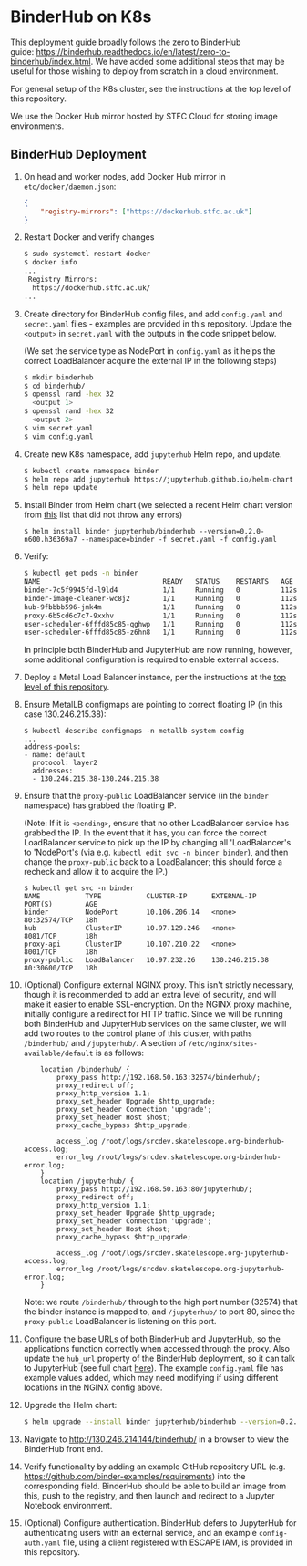 # BinderHub on K8s

This deployment guide broadly follows the zero to BinderHub guide: https://binderhub.readthedocs.io/en/latest/zero-to-binderhub/index.html. We have added some additional steps that may be useful for those wishing to deploy from scratch in a cloud environment.

For general setup of the K8s cluster, see the instructions at the top level of this repository.

We use the Docker Hub mirror hosted by STFC Cloud for storing image environments.

## BinderHub Deployment

1. On head and worker nodes, add Docker Hub mirror in `etc/docker/daemon.json`:
    ```json
    {
        "registry-mirrors": ["https://dockerhub.stfc.ac.uk"]
    }
    ```

2. Restart Docker and verify changes
    ```bash
    $ sudo systemctl restart docker
    $ docker info
    ...
     Registry Mirrors:
      https://dockerhub.stfc.ac.uk/
    ...
    ```

3. Create directory for BinderHub config files, and add `config.yaml` and `secret.yaml` files - examples are provided in this repository. Update the `<output>` in `secret.yaml` with the outputs in the code snippet below.

    (We set the service type as NodePort in `config.yaml` as it helps the correct LoadBalancer acquire the external IP in the following steps)

    ```bash
    $ mkdir binderhub
    $ cd binderhub/
    $ openssl rand -hex 32
      <output 1>
    $ openssl rand -hex 32
      <output 2>
    $ vim secret.yaml
    $ vim config.yaml
    ```

4. Create new K8s namespace, add `jupyterhub` Helm repo, and update.
    
    ```bash
    $ kubectl create namespace binder
    $ helm repo add jupyterhub https://jupyterhub.github.io/helm-chart
    $ helm repo update
    ```

5. Install Binder from Helm chart (we selected a recent Helm chart version from [this](https://jupyterhub.github.io/helm-chart/#development-releases-binderhub) list that did not throw any errors)

    ```
    $ helm install binder jupyterhub/binderhub --version=0.2.0-n600.h36369a7 --namespace=binder -f secret.yaml -f config.yaml
    ```

6. Verify:

    ```bash
    $ kubectl get pods -n binder
    NAME                              READY   STATUS    RESTARTS   AGE
    binder-7c5f9945fd-l9ld4           1/1     Running   0          112s
    binder-image-cleaner-wc8j2        1/1     Running   0          112s
    hub-9fbbbb596-jmk4m               1/1     Running   0          112s
    proxy-6b5cd6c7c7-9xxhv            1/1     Running   0          112s
    user-scheduler-6fffd85c85-qghwp   1/1     Running   0          112s
    user-scheduler-6fffd85c85-z6hn8   1/1     Running   0          112s
    ```

    In principle both BinderHub and JupyterHub are now running, however, some additional configuration is required to enable external access.

7. Deploy a Metal Load Balancer instance, per the instructions at the [top level of this repository](https://github.com/rohinijoshi06/jupyterhub-on-k8s#load-balancer-for-bare-metal-cluster).

8. Ensure MetalLB configmaps are pointing to correct floating IP (in this case 130.246.215.38):

    ```
    $ kubectl describe configmaps -n metallb-system config
    ...
    address-pools:
    - name: default
      protocol: layer2
      addresses:
      - 130.246.215.38-130.246.215.38
    ```

9. Ensure that the `proxy-public` LoadBalancer service (in the `binder` namespace) has grabbed the floating IP.

    (Note: If it is `<pending>`, ensure that no other LoadBalancer service has grabbed the IP. In the event that it has, you can force the correct LoadBalancer service to pick up the IP by changing all 'LoadBalancer's to 'NodePort's (via e.g. `kubectl edit svc -n binder binder`), and then change the `proxy-public` back to a LoadBalancer; this should force a recheck and allow it to acquire the IP.)

    ```
    $ kubectl get svc -n binder 
    NAME           TYPE           CLUSTER-IP      EXTERNAL-IP      PORT(S)        AGE
    binder         NodePort       10.106.206.14   <none>           80:32574/TCP   18h
    hub            ClusterIP      10.97.129.246   <none>           8081/TCP       18h
    proxy-api      ClusterIP      10.107.210.22   <none>           8001/TCP       18h
    proxy-public   LoadBalancer   10.97.232.26    130.246.215.38   80:30600/TCP   18h
    ```

10. (Optional) Configure external NGINX proxy. This isn't strictly necessary, though it is recommended to add an extra level of security, and will make it easier to enable SSL-encryption. On the NGINX proxy machine, initially configure a redirect for HTTP traffic. Since we will be running both BinderHub and JupyterHub services on the same cluster, we will add two routes to the control plane of this cluster, with paths `/binderhub/` and `/jupyterhub/`. A section of `/etc/nginx/sites-available/default` is as follows:

    ```
        location /binderhub/ {
            proxy_pass http://192.168.50.163:32574/binderhub/;
            proxy_redirect off;
            proxy_http_version 1.1;
            proxy_set_header Upgrade $http_upgrade;
            proxy_set_header Connection 'upgrade';
            proxy_set_header Host $host;
            proxy_cache_bypass $http_upgrade;
        
            access_log /root/logs/srcdev.skatelescope.org-binderhub-access.log;
            error_log /root/logs/srcdev.skatelescope.org-binderhub-error.log;
        }
        location /jupyterhub/ {
            proxy_pass http://192.168.50.163:80/jupyterhub/;
            proxy_redirect off;
            proxy_http_version 1.1;
            proxy_set_header Upgrade $http_upgrade;
            proxy_set_header Connection 'upgrade';
            proxy_set_header Host $host;
            proxy_cache_bypass $http_upgrade;
        
            access_log /root/logs/srcdev.skatelescope.org-jupyterhub-access.log;
            error_log /root/logs/srcdev.skatelescope.org-jupyterhub-error.log;
        }
    ```

    Note: we route `/binderhub/` through to the high port number (32574) that the binder instance is mapped to, and `/jupyterhub/` to port 80, since the `proxy-public` LoadBalancer is listening on this port.

11. Configure the base URLs of both BinderHub and JupyterHub, so the applications function correctly when accessed through the proxy. Also update the `hub_url` property of the BinderHub deployment, so it can talk to JupyterHub (see full chart [here](https://github.com/jupyterhub/binderhub/blob/master/helm-chart/binderhub/values.yaml#L30)). The example `config.yaml` file has example values added, which may need modifying if using different locations in the NGINX config above.

12. Upgrade the Helm chart:

    ```bash
    $ helm upgrade --install binder jupyterhub/binderhub --version=0.2.0-n600.h36369a7 --namespace=binder -f secret.yaml -f config.yaml
    ```

13. Navigate to http://130.246.214.144/binderhub/ in a browser to view the BinderHub front end.

14. Verify functionality by adding an example GitHub repository URL (e.g. https://github.com/binder-examples/requirements) into the corresponding field. BinderHub should be able to build an image from this, push to the registry, and then launch and redirect to a Jupyter Notebook environment.

15. (Optional) Configure authentication. BinderHub defers to JupyterHub for authenticating users with an external service, and an example `config-auth.yaml` file, using a client registered with ESCAPE IAM, is provided in this repository.